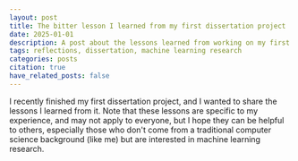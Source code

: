 ```yaml
---
layout: post
title: The bitter lesson I learned from my first dissertation project
date: 2025-01-01
description: A post about the lessons learned from working on my first dissertation project.
tags: reflections, dissertation, machine learning research
categories: posts
citation: true
have_related_posts: false
---
```


I recently finished my first dissertation project, and I wanted to share the lessons I learned from it. 
Note that these lessons are specific to my experience, and may not apply to everyone, but I hope they can be helpful to others,
especially those who don't come from a traditional computer science background (like me) but are interested 
in machine learning research.
